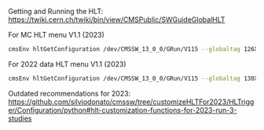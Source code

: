 Getting and Running the HLT:
https://twiki.cern.ch/twiki/bin/view/CMSPublic/SWGuideGlobalHLT

For MC HLT menu V1.1 (2023)
```sh
cmsEnv hltGetConfiguration /dev/CMSSW_13_0_0/GRun/V115 --globaltag 126X_mcRun3_2023_forPU65_v5 --mc --unprescale --output none --max-events 10 --input /store/mc/Run3Winter23Digi/TT_TuneCP5_13p6TeV_powheg-pythia8/GEN-SIM-RAW/126X_mcRun3_2023_forPU65_v1_ext1-v2/40002/cbcb2b23-174a-4e7f-a385-152d9c5c5b87.root --eras Run3 --l1-emulator FullMC --l1 L1Menu_Collisions2023_v1_1_0-v2_xml > hltMC_v115.py
```

For 2022 data HLT menu V1.1 (2023)
```sh
cmsEnv hltGetConfiguration /dev/CMSSW_13_0_0/GRun/V115 --globaltag 130X_dataRun3_HLT_v2 --data --unprescale --output none --max-events 100 --eras Run3 --l1-emulator Full --l1 L1Menu_Collisions2023_v1_1_0-v2_xml --input /store/data/Run2022G/EphemeralHLTPhysics3/RAW/v1/000/362/720/00000/850a6b3c-6eef-424c-9dad-da1e678188f3.root > hltData_v115.py
```

Outdated recommendations for 2023: https://github.com/silviodonato/cmssw/tree/customizeHLTFor2023/HLTrigger/Configuration/python#hlt-customization-functions-for-2023-run-3-studies